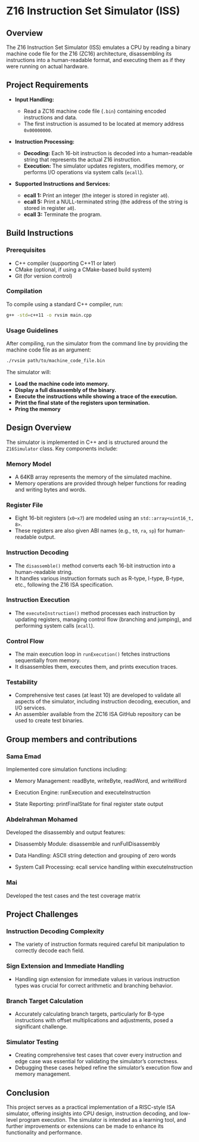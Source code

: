 # Z16 Instruction Set Simulator (ISS)

## Overview

The Z16 Instruction Set Simulator (ISS) emulates a CPU by reading a binary machine code file for the Z16 (ZC16) architecture, disassembling its instructions into a human-readable format, and executing them as if they were running on actual hardware. 

## Project Requirements

- **Input Handling:**  
  - Read a ZC16 machine code file (`.bin`) containing encoded instructions and data.
  - The first instruction is assumed to be located at memory address `0x00000000`.

- **Instruction Processing:**  
  - **Decoding:** Each 16-bit instruction is decoded into a human-readable string that represents the actual Z16 instruction.
  - **Execution:** The simulator updates registers, modifies memory, or performs I/O operations via system calls (`ecall`).


- **Supported Instructions and Services:**  
  - **ecall 1:** Print an integer (the integer is stored in register `a0`).
  - **ecall 5:** Print a NULL-terminated string (the address of the string is stored in register `a0`).
  - **ecall 3:** Terminate the program.

## Build Instructions

### Prerequisites

- C++ compiler (supporting C++11 or later)
- CMake (optional, if using a CMake-based build system)
- Git (for version control)

### Compilation

To compile using a standard C++ compiler, run:

```bash
g++ -std=c++11 -o rvsim main.cpp
```

### Usage Guidelines

After compiling, run the simulator from the command line by providing the machine code file as an argument:

```bash
./rvsim path/to/machine_code_file.bin
```

The simulator will:

- **Load the machine code into memory.**
- **Display a full disassembly of the binary.**
- **Execute the instructions while showing a trace of the execution.**
- **Print the final state of the registers upon termination.**
- **Pring the memory**

## Design Overview

The simulator is implemented in C++ and is structured around the `Z16Simulator` class. Key components include:

### Memory Model
- A 64KB array represents the memory of the simulated machine.
- Memory operations are provided through helper functions for reading and writing bytes and words.

### Register File
- Eight 16-bit registers (`x0`–`x7`) are modeled using an `std::array<uint16_t, 8>`.
- These registers are also given ABI names (e.g., `t0`, `ra`, `sp`) for human-readable output.

### Instruction Decoding
- The `disassemble()` method converts each 16-bit instruction into a human-readable string.
- It handles various instruction formats such as R-type, I-type, B-type, etc., following the Z16 ISA specification.

### Instruction Execution
- The `executeInstruction()` method processes each instruction by updating registers, managing control flow (branching and jumping), and performing system calls (`ecall`).

### Control Flow
- The main execution loop in `runExecution()` fetches instructions sequentially from memory.
- It disassembles them, executes them, and prints execution traces.

### Testability
- Comprehensive test cases (at least 10) are developed to validate all aspects of the simulator, including instruction decoding, execution, and I/O services.
- An assembler available from the ZC16 ISA GitHub repository can be used to create test binaries.

## Group members and contributions

### Sama Emad
Implemented core simulation functions including:

- Memory Management: readByte, writeByte, readWord, and writeWord

- Execution Engine: runExecution and executeInstruction

- State Reporting: printFinalState for final register state output

### Abdelrahman Mohamed
Developed the disassembly and output features:

- Disassembly Module: disassemble and runFullDisassembly

- Data Handling: ASCII string detection and grouping of zero words

- System Call Processing: ecall service handling within executeInstruction

### Mai 

Developed the test cases and the test coverage matrix

## Project Challenges

### Instruction Decoding Complexity
- The variety of instruction formats required careful bit manipulation to correctly decode each field.

### Sign Extension and Immediate Handling
- Handling sign extension for immediate values in various instruction types was crucial for correct arithmetic and branching behavior.

### Branch Target Calculation
- Accurately calculating branch targets, particularly for B-type instructions with offset multiplications and adjustments, posed a significant challenge.

### Simulator Testing
- Creating comprehensive test cases that cover every instruction and edge case was essential for validating the simulator’s correctness.
- Debugging these cases helped refine the simulator’s execution flow and memory management.

## Conclusion

This project serves as a practical implementation of a RISC-style ISA simulator, offering insights into CPU design, instruction decoding, and low-level program execution. The simulator is intended as a learning tool, and further improvements or extensions can be made to enhance its functionality and performance.
